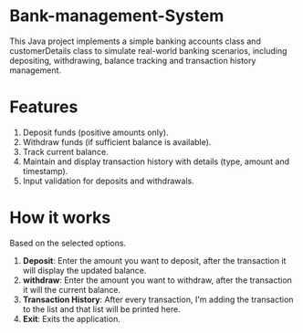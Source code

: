 # Bank-management-System
This Java project implements a simple banking accounts class and customerDetails class to simulate real-world banking scenarios, including depositing, withdrawing, balance tracking and transaction history management.

# Features
1. Deposit funds (positive amounts only).
2. Withdraw funds (if sufficient balance is available).
3. Track current balance.
4. Maintain and display transaction history with details (type, amount and timestamp).
5. Input validation for deposits and withdrawals.

# How it works
Based on the selected options.
1. **Deposit**: Enter the amount you want to deposit, after the transaction it will display the updated balance.
2. **withdraw**: Enter the amount you want to withdraw, after the transaction it will the current balance.
3. **Transaction History**: After every transaction, I'm adding the transaction to the list and that list will be printed here.
4. **Exit**: Exits the application.
